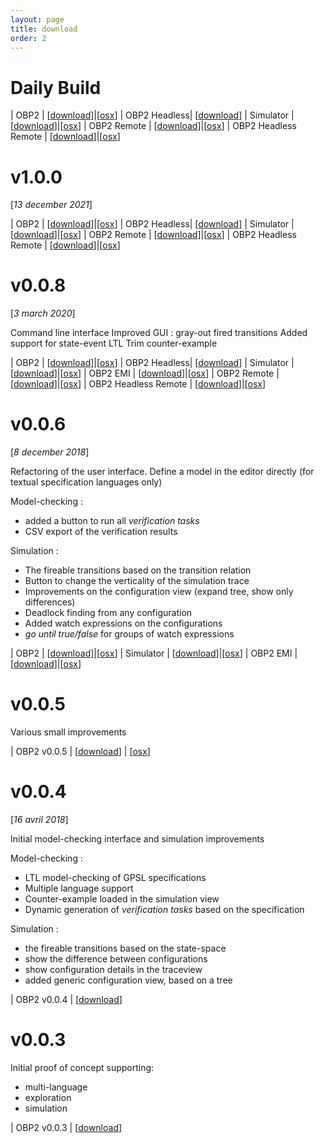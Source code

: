 ```yaml
---
layout: page
title: download
order: 2
---
```


# Daily Build

| OBP2 | [[download](http://mocs-artefacts.ensta-bretagne.fr/OBP2//obp2-1.0.0.zip)]|[[osx](http://mocs-artefacts.ensta-bretagne.fr/OBP2/v1.0.0-21_12_13/obp2-osx-1.0.0.zip)]
| OBP2 Headless| [[download](http://mocs-artefacts.ensta-bretagne.fr/OBP2/v1.0.0-21_12_13/obp2-headless-1.0.0.zip)]
| Simulator | [[download](http://mocs-artefacts.ensta-bretagne.fr/OBP2/v1.0.0-21_12_13/obp2-simulator-1.0.0.zip)]|[[osx](http://mocs-artefacts.ensta-bretagne.fr/OBP2/v1.0.0-21_12_13/obp2-simulator-osx-1.0.0.zip)]
| OBP2 Remote | [[download](http://mocs-artefacts.ensta-bretagne.fr/OBP2/v1.0.0-21_12_13/obp2-remote-1.0.0.zip)]|[[osx](http://mocs-artefacts.ensta-bretagne.fr/OBP2/v1.0.0-21_12_13/obp2-remote-osx-1.0.0.zip)]
| OBP2 Headless Remote | [[download](http://mocs-artefacts.ensta-bretagne.fr/OBP2/v1.0.0-21_12_13/obp2-remote-headless-1.0.0.zip)]|[[osx](http://mocs-artefacts.ensta-bretagne.fr/OBP2/v1.0.0-21_12_13/obp2-remote-headless-1.0.0.zip)]

<!-- | OBP2 | [[download](http://mocs-artefacts.ensta-bretagne.fr/OBP2/distributions/obp2-daily-20.zip)]|[[osx](http://mocs-artefacts.ensta-bretagne.fr/OBP2/distributions/obp2-osx-daily-20.zip)]
| OBP2 Headless| [[download](http://mocs-artefacts.ensta-bretagne.fr/OBP2/distributions/obp2-headless-daily-20.zip)]
| Simulator | [[download](http://mocs-artefacts.ensta-bretagne.fr/OBP2/distributions/obp2-simulator-daily-20.zip)]|[[osx](http://mocs-artefacts.ensta-bretagne.fr/OBP2/distributions/obp2-simulator-osx-daily-20.zip)]
| OBP2 EMI | [[download](http://mocs-artefacts.ensta-bretagne.fr/OBP2/distributions/obp2-emi-daily-20.zip)]|[[osx](http://mocs-artefacts.ensta-bretagne.fr/OBP2/distributions/obp2-emi-osx-daily-20.zip)]
| OBP2 Remote | [[download](http://mocs-artefacts.ensta-bretagne.fr/OBP2/distributions/obp2-remote-daily-20.zip)]|[[osx](http://mocs-artefacts.ensta-bretagne.fr/OBP2/distributions/obp2-remote-osx-daily-20.zip)]
| OBP2 Headless Remote | [[download](http://mocs-artefacts.ensta-bretagne.fr/OBP2/distributions/obp2-remote-headless-daily-20.zip)]|[[osx](http://mocs-artefacts.ensta-bretagne.fr/OBP2/distributions/obp2-remote-headless-daily-20.zip)] -->

# v1.0.0
[*13 december 2021*]

| OBP2 | [[download](http://mocs-artefacts.ensta-bretagne.fr/OBP2/v1.0.0-21_12_13/obp2-1.0.0.zip)]|[[osx](http://mocs-artefacts.ensta-bretagne.fr/OBP2/v1.0.0-21_12_13/obp2-osx-1.0.0.zip)]
| OBP2 Headless| [[download](http://mocs-artefacts.ensta-bretagne.fr/OBP2/v1.0.0-21_12_13/obp2-headless-1.0.0.zip)]
| Simulator | [[download](http://mocs-artefacts.ensta-bretagne.fr/OBP2/v1.0.0-21_12_13/obp2-simulator-1.0.0.zip)]|[[osx](http://mocs-artefacts.ensta-bretagne.fr/OBP2/v1.0.0-21_12_13/obp2-simulator-osx-1.0.0.zip)]
| OBP2 Remote | [[download](http://mocs-artefacts.ensta-bretagne.fr/OBP2/v1.0.0-21_12_13/obp2-remote-1.0.0.zip)]|[[osx](http://mocs-artefacts.ensta-bretagne.fr/OBP2/v1.0.0-21_12_13/obp2-remote-osx-1.0.0.zip)]
| OBP2 Headless Remote | [[download](http://mocs-artefacts.ensta-bretagne.fr/OBP2/v1.0.0-21_12_13/obp2-remote-headless-1.0.0.zip)]|[[osx](http://mocs-artefacts.ensta-bretagne.fr/OBP2/v1.0.0-21_12_13/obp2-remote-headless-1.0.0.zip)]

# v0.0.8
[*3 march 2020*]

Command line interface
Improved GUI : gray-out fired transitions
Added support for state-event LTL
Trim counter-example

| OBP2 | [[download](http://mocs-artefacts.ensta-bretagne.fr/OBP2/distributions/obp2-0.0.8.zip)]|[[osx](http://mocs-artefacts.ensta-bretagne.fr/OBP2/distributions/obp2-osx-0.0.8.zip)]
| OBP2 Headless| [[download](http://mocs-artefacts.ensta-bretagne.fr/OBP2/distributions/obp2-headless-0.0.8.zip)]
| Simulator | [[download](http://mocs-artefacts.ensta-bretagne.fr/OBP2/distributions/obp2-simulator-0.0.8.zip)]|[[osx](http://mocs-artefacts.ensta-bretagne.fr/OBP2/distributions/obp2-simulator-osx-0.0.8.zip)]
| OBP2 EMI | [[download](http://mocs-artefacts.ensta-bretagne.fr/OBP2/distributions/obp2-emi-0.0.8.zip)]|[[osx](http://mocs-artefacts.ensta-bretagne.fr/OBP2/distributions/obp2-emi-osx-0.0.8.zip)]
| OBP2 Remote | [[download](http://mocs-artefacts.ensta-bretagne.fr/OBP2/distributions/obp2-remote-0.0.8.zip)]|[[osx](http://mocs-artefacts.ensta-bretagne.fr/OBP2/distributions/obp2-remote-osx-0.0.8.zip)]
| OBP2 Headless Remote | [[download](http://mocs-artefacts.ensta-bretagne.fr/OBP2/distributions/obp2-remote-headless-0.0.8.zip)]|[[osx](http://mocs-artefacts.ensta-bretagne.fr/OBP2/distributions/obp2-remote-headless-0.0.8.zip)]

# v0.0.6 
[*8 december 2018*]

Refactoring of the user interface.
Define a model in the editor directly (for textual specification languages only)

Model-checking :

- added a button to run all *verification tasks*
- CSV export of the verification results

Simulation :

- The fireable transitions based on the transition relation
- Button to change the verticality of the simulation trace
- Improvements on the configuration view (expand tree, show only differences)
- Deadlock finding from any configuration
- Added watch expressions on the configurations
- *go until true/false* for groups of watch expressions

| OBP2 | [[download](http://mocs-artefacts.ensta-bretagne.fr/OBP2/distributions/plug-obp2-0.0.6.zip)]|[[osx](http://mocs-artefacts.ensta-bretagne.fr/OBP2/distributions/plug-obp2-mac-0.0.6.zip)]
| Simulator | [[download](http://mocs-artefacts.ensta-bretagne.fr/OBP2/distributions/plug-simulator-0.0.6.zip)]|[[osx](http://mocs-artefacts.ensta-bretagne.fr/OBP2/distributions/plug-simulator-mac-0.0.6.zip)]
| OBP2 EMI | [[download](http://mocs-artefacts.ensta-bretagne.fr/OBP2/distributions/plug-obp2_emi-0.0.6.zip)]|[[osx](http://mocs-artefacts.ensta-bretagne.fr/OBP2/distributions/plug-obp2_emi-mac-0.0.6.zip)]

# v0.0.5

Various small improvements

| OBP2 v0.0.5 | [[download](http://mocs-artefacts.ensta-bretagne.fr/OBP2/distributions/plug-obp2-0.0.5.zip)] | [[osx](http://mocs-artefacts.ensta-bretagne.fr/OBP2/distributions/plug-obp2-mac-0.0.5.zip)]

# v0.0.4
[*16 avril 2018*]

Initial model-checking interface and simulation improvements

Model-checking :

- LTL model-checking of GPSL specifications
- Multiple language support
- Counter-example loaded in the simulation view
- Dynamic generation of *verification tasks* based on the specification

Simulation :

- the fireable transitions based on the state-space
- show the difference between configurations
- show configuration details in the traceview
- added generic configuration view, based on a tree

| OBP2 v0.0.4 | [[download](http://mocs-artefacts.ensta-bretagne.fr/OBP2/distributions/plug-obp2-0.0.4.zip)]

# v0.0.3

Initial proof of concept supporting:

- multi-language
- exploration
- simulation

| OBP2 v0.0.3 | [[download](http://mocs-artefacts.ensta-bretagne.fr/OBP2/distributions/plug-all-0.0.3.zip)]